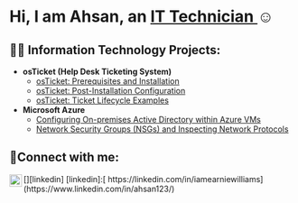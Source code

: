<h1>Hi, I am Ahsan, an <a href="https://linkedin.com/in/iamearniewilliams">  IT Technician  </a>☺</h1>

<h2>👨‍💻 Information Technology Projects:</h2>

- <b>osTicket (Help Desk Ticketing System)</b>
  - [osTicket: Prerequisites and Installation](https://github.com/ahsanjshakeel/-osticket-prereqs)
  - [osTicket: Post-Installation Configuration](https://github.com/ahsanjshakeel/post-install-config)
  - [osTicket: Ticket Lifecycle Examples](https://github.com/ahsanjshakeel/ticket-lifecycle)
- <b>Microsoft Azure</b>
  - [Configuring On-premises Active Directory within Azure VMs](https://github.com/ahsanjshakeel/configure-ad)
  - [Network Security Groups (NSGs) and Inspecting Network Protocols](https://github.com/ahsanjshakeel/azure-network-protocols)

<h2>🤳Connect with me:</h2>
[<img align="left" alt="Josh | LinkedIn" width="22px" src="https://cdn.jsdelivr.net/npm/simple-icons@v3/icons/linkedin.svg" />][linkedin]
[linkedin]:[ https://linkedin.com/in/iamearniewilliams](https://www.linkedin.com/in/ahsan123/)
